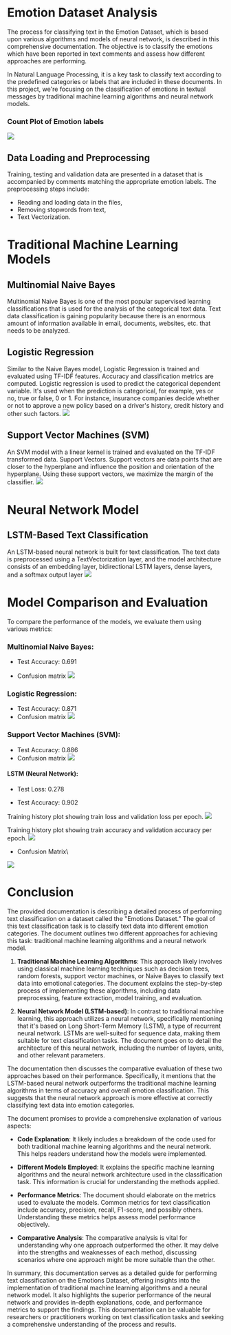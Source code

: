 
# Emotion Dataset Analysis
The process for classifying text in the Emotion Dataset, which is based upon various algorithms and models of neural network, is described in this comprehensive documentation. The objective is to classify the emotions which have been reported in text comments and assess how different approaches are performing.

In Natural Language Processing, it is a key task to classify text according to the predefined categories or labels that are included in these documents. In this project, we're focusing on the classification of emotions in textual messages by traditional machine learning algorithms and neural network models.
### Count Plot of Emotion labels
![](https://github.com/me-sajal/Emotion-Analysis/blob/main/evaluation_outputs_images/count.png)

## Data Loading and Preprocessing
 Training, testing and validation data are presented in a dataset that is accompanied by comments matching the appropriate emotion labels. The preprocessing steps include:

* Reading and loading data in the files,
* Removing stopwords from text,
* Text Vectorization.


# Traditional Machine Learning Models
## Multinomial Naive Bayes
Multinomial Naive Bayes is one of the most popular supervised learning classifications that is used for the analysis of the categorical text data. Text data classification is gaining popularity because there is an enormous amount of information available in email, documents, websites, etc. that needs to be analyzed.

## Logistic Regression
Similar to the Naive Bayes model, Logistic Regression is trained and evaluated using TF-IDF features. Accuracy and classification metrics are computed. Logistic regression is used to predict the categorical dependent variable. It's used when the prediction is categorical, for example, yes or no, true or false, 0 or 1. For instance, insurance companies decide whether or not to approve a new policy based on a driver's history, credit history and other such factors.
![](https://miro.medium.com/v2/resize:fit:1400/1*dm6ZaX5fuSmuVvM4Ds-vcg.jpeg)

## Support Vector Machines (SVM)
An SVM model with a linear kernel is trained and evaluated on the TF-IDF transformed data. Support Vectors. Support vectors are data points that are closer to the hyperplane and influence the position and orientation of the hyperplane. Using these support vectors, we maximize the margin of the classifier.
![](https://static.javatpoint.com/tutorial/machine-learning/images/support-vector-machine-algorithm5.png)

# Neural Network Model
## LSTM-Based Text Classification
An LSTM-based neural network is built for text classification. The text data is preprocessed using a TextVectorization layer, and the model architecture consists of an embedding layer, bidirectional LSTM layers, dense layers, and a softmax output layer
![](https://spotintelligence.com/2023/01/11/lstm-in-nlp-tasks/)

# Model Comparison and Evaluation
To compare the performance of the models, we evaluate them using various metrics:

### Multinomial Naive Bayes:
* Test Accuracy: 0.691

*  Confusion matrix
![](https://github.com/me-sajal/Emotion-Analysis/blob/main/evaluation_outputs_images/nb%20cm.png?raw=true)

### Logistic Regression:
* Test Accuracy: 0.871
* Confusion matrix
![](https://github.com/me-sajal/Emotion-Analysis/blob/main/evaluation_outputs_images/lr%20cm.png?raw=true)

### Support Vector Machines (SVM):
* Test Accuracy: 0.886
* Confusion matrix
![](https://github.com/me-sajal/Emotion-Analysis/blob/main/evaluation_outputs_images/svm%20cm.png?raw=true)

#### LSTM (Neural Network):
* Test Loss: 0.278

* Test Accuracy: 0.902

Training history plot showing train loss and validation loss  per epoch.
![](https://github.com/me-sajal/Emotion-Analysis/blob/main/evaluation_outputs_images/train_val_loss.png?raw=true)

Training history plot showing train accuracy and validation accuracy per epoch.
![](https://github.com/me-sajal/Emotion-Analysis/blob/main/evaluation_outputs_images/train_val_accuraacy.png?raw=true)

* Confusion Matrix\
  
![](https://github.com/me-sajal/Emotion-Analysis/blob/main/evaluation_outputs_images/lstm%20cm.PNG?raw=true)


# Conclusion
The provided documentation is describing a detailed process of performing text classification on a dataset called the "Emotions Dataset." The goal of this text classification task is to classify text data into different emotion categories. The document outlines two different approaches for achieving this task: traditional machine learning algorithms and a neural network model.

1. **Traditional Machine Learning Algorithms**: This approach likely involves using classical machine learning techniques such as decision trees, random forests, support vector machines, or Naive Bayes to classify text data into emotional categories. The document explains the step-by-step process of implementing these algorithms, including data preprocessing, feature extraction, model training, and evaluation.

2. **Neural Network Model (LSTM-based)**: In contrast to traditional machine learning, this approach utilizes a neural network, specifically mentioning that it's based on Long Short-Term Memory (LSTM), a type of recurrent neural network. LSTMs are well-suited for sequence data, making them suitable for text classification tasks. The document goes on to detail the architecture of this neural network, including the number of layers, units, and other relevant parameters.

The documentation then discusses the comparative evaluation of these two approaches based on their performance. Specifically, it mentions that the LSTM-based neural network outperforms the traditional machine learning algorithms in terms of accuracy and overall emotion classification. This suggests that the neural network approach is more effective at correctly classifying text data into emotion categories.

The document promises to provide a comprehensive explanation of various aspects:

- **Code Explanation**: It likely includes a breakdown of the code used for both traditional machine learning algorithms and the neural network. This helps readers understand how the models were implemented.

- **Different Models Employed**: It explains the specific machine learning algorithms and the neural network architecture used in the classification task. This information is crucial for understanding the methods applied.

- **Performance Metrics**: The document should elaborate on the metrics used to evaluate the models. Common metrics for text classification include accuracy, precision, recall, F1-score, and possibly others. Understanding these metrics helps assess model performance objectively.

- **Comparative Analysis**: The comparative analysis is vital for understanding why one approach outperformed the other. It may delve into the strengths and weaknesses of each method, discussing scenarios where one approach might be more suitable than the other.

In summary, this documentation serves as a detailed guide for performing text classification on the Emotions Dataset, offering insights into the implementation of traditional machine learning algorithms and a neural network model. It also highlights the superior performance of the neural network and provides in-depth explanations, code, and performance metrics to support the findings. This documentation can be valuable for researchers or practitioners working on text classification tasks and seeking a comprehensive understanding of the process and results.

